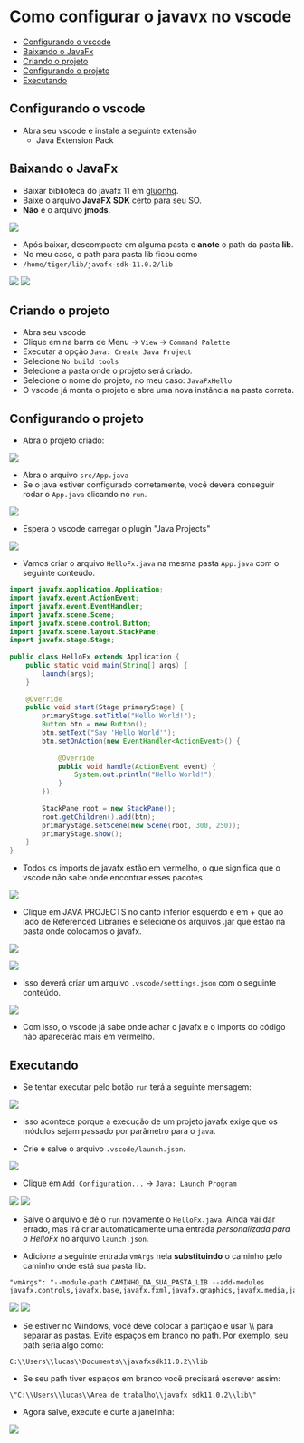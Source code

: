 # Como configurar o javavx no vscode

<!--TOC_BEGIN-->
- [Configurando o vscode](#configurando-o-vscode)
- [Baixando o JavaFx](#baixando-o-javafx)
- [Criando o projeto](#criando-o-projeto)
- [Configurando o projeto](#configurando-o-projeto)
- [Executando](#executando)
<!--TOC_END-->

## Configurando o vscode

- Abra seu vscode e instale a seguinte extensão
  - Java Extension Pack

## Baixando o JavaFx
- Baixar biblioteca do javafx 11 em [gluonhq](https://gluonhq.com/products/javafx/).
- Baixe o arquivo **JavaFX SDK** certo para seu SO.
- **Não** é o arquivo **jmods**.

![](imgs/download.png)

- Após baixar, descompacte em alguma pasta e **anote** o path da pasta **lib**.
- No meu caso, o path para pasta lib ficou como
- `/home/tiger/lib/javafx-sdk-11.0.2/lib`

![](imgs/pasta_lib.png)
![](imgs/pasta_win.png)


## Criando o projeto

- Abra seu vscode
- Clique em na barra de Menu -> `View` -> `Command Palette`
- Executar a opção `Java: Create Java Project`
- Selecione `No build tools`
- Selecione a pasta onde o projeto será criado.
- Selecione o nome do projeto, no meu caso: `JavaFxHello`
- O vscode já monta o projeto e abre uma nova instância na pasta correta.

## Configurando o projeto
- Abra o projeto criado:

![](imgs/abrir_projeto.png)
- Abra o arquivo `src/App.java`
- Se o java estiver configurado corretamente, você deverá conseguir rodar o `App.java` clicando no `run`.

![](imgs/basic_run.png)
- Espera o vscode carregar o plugin "Java Projects"

![](imgs/extensao.png)

- Vamos criar o arquivo `HelloFx.java` na mesma pasta `App.java` com o seguinte conteúdo.

```java
import javafx.application.Application;
import javafx.event.ActionEvent;
import javafx.event.EventHandler;
import javafx.scene.Scene;
import javafx.scene.control.Button;
import javafx.scene.layout.StackPane;
import javafx.stage.Stage;
 
public class HelloFx extends Application {
    public static void main(String[] args) {
        launch(args);
    }
    
    @Override
    public void start(Stage primaryStage) {
        primaryStage.setTitle("Hello World!");
        Button btn = new Button();
        btn.setText("Say 'Hello World'");
        btn.setOnAction(new EventHandler<ActionEvent>() {
 
            @Override
            public void handle(ActionEvent event) {
                System.out.println("Hello World!");
            }
        });
        
        StackPane root = new StackPane();
        root.getChildren().add(btn);
        primaryStage.setScene(new Scene(root, 300, 250));
        primaryStage.show();
    }
}
```
- Todos os imports de javafx estão em vermelho, o que significa que o vscode não sabe onde encontrar esses pacotes.

![](imgs/vermelho.png)

- Clique em JAVA PROJECTS no canto inferior esquerdo e em + que ao lado de Referenced Libraries e selecione os arquivos .jar que estão na pasta onde colocamos o javafx.

![](imgs/plus.png)

![](imgs/jars.png)

- Isso deverá criar um arquivo `.vscode/settings.json` com o seguinte conteúdo.

![](imgs/libs_instaladas.png)

- Com isso, o vscode já sabe onde achar o javafx e o imports do código não aparecerão mais em vermelho.

## Executando
- Se tentar executar pelo botão `run` terá a seguinte mensagem: 

![](imgs/run_pre.png)

- Isso acontece porque a execução de um projeto javafx exige que os módulos sejam passado por parâmetro para o `java`.

- Crie e salve o arquivo `.vscode/launch.json`.

![](imgs/launch.png)

- Clique em `Add Configuration...` -> `Java: Launch Program`

![](imgs/setup_launch.png)
![](imgs/setup_launch2.png)
- Salve o arquivo e dê o `run` novamente o `HelloFx.java`. Ainda vai dar errado, mas irá criar automaticamente uma entrada *personalizada para o HelloFx* no arquivo `launch.json`.

- Adicione a seguinte entrada `vmArgs` nela **substituindo** o caminho pelo caminho onde está sua pasta lib.

```
"vmArgs": "--module-path CAMINHO_DA_SUA_PASTA_LIB --add-modules javafx.controls,javafx.base,javafx.fxml,javafx.graphics,javafx.media,javafx.web",
```


![](imgs/vmargs.png)
![](imgs/win.png)

- Se estiver no Windows, você deve colocar a partição e usar \\\\ para separar as pastas. Evite espaços em branco no path. Por exemplo, seu path seria algo como:
```
C:\\Users\\lucas\\Documents\\javafxsdk11.0.2\\lib
```
- Se seu path tiver espaços em branco você precisará escrever assim:
```
\"C:\\Users\\lucas\\Area de trabalho\\javafx sdk11.0.2\\lib\"
```

- Agora salve, execute e curte a janelinha:

![](imgs/janela.png)

